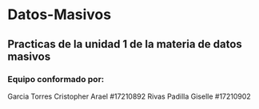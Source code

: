 # Datos-Masivos

## Practicas de la unidad 1 de la materia de datos masivos

### Equipo conformado por:

Garcia Torres Cristopher Arael #17210892
Rivas Padilla Giselle #17210902